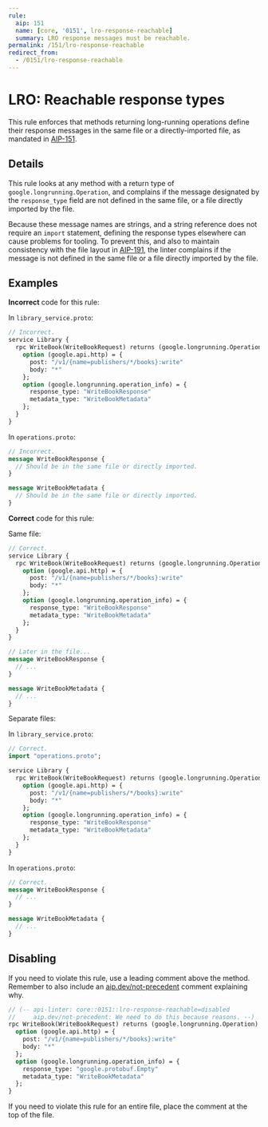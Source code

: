 ```yaml
---
rule:
  aip: 151
  name: [core, '0151', lro-response-reachable]
  summary: LRO response messages must be reachable.
permalink: /151/lro-response-reachable
redirect_from:
  - /0151/lro-response-reachable
---
```


# LRO: Reachable response types

This rule enforces that methods returning long-running operations define their
response messages in the same file or a directly-imported file, as mandated in
[AIP-151][].

## Details

This rule looks at any method with a return type of
`google.longrunning.Operation`, and complains if the message designated by the
`response_type` field are not defined in the same file, or a file directly
imported by the file.

Because these message names are strings, and a string reference does not
require an `import` statement, defining the response types elsewhere can cause
problems for tooling. To prevent this, and also to maintain consistency with
the file layout in [AIP-191][], the linter complains if the message is not
defined in the same file or a file directly imported by the file.

## Examples

**Incorrect** code for this rule:

In `library_service.proto`:

```proto
// Incorrect.
service Library {
  rpc WriteBook(WriteBookRequest) returns (google.longrunning.Operation) {
    option (google.api.http) = {
      post: "/v1/{name=publishers/*/books}:write"
      body: "*"
    };
    option (google.longrunning.operation_info) = {
      response_type: "WriteBookResponse"
      metadata_type: "WriteBookMetadata"
    };
  }
}
```

In `operations.proto`:

```proto
// Incorrect.
message WriteBookResponse {
  // Should be in the same file or directly imported.
}

message WriteBookMetadata {
  // Should be in the same file or directly imported.
}
```

**Correct** code for this rule:

Same file:

```proto
// Correct.
service Library {
  rpc WriteBook(WriteBookRequest) returns (google.longrunning.Operation) {
    option (google.api.http) = {
      post: "/v1/{name=publishers/*/books}:write"
      body: "*"
    };
    option (google.longrunning.operation_info) = {
      response_type: "WriteBookResponse"
      metadata_type: "WriteBookMetadata"
    };
  }
}

// Later in the file...
message WriteBookResponse {
  // ...
}

message WriteBookMetadata {
  // ...
}
```

Separate files:

In `library_service.proto`:

```proto
// Correct.
import "operations.proto";

service Library {
  rpc WriteBook(WriteBookRequest) returns (google.longrunning.Operation) {
    option (google.api.http) = {
      post: "/v1/{name=publishers/*/books}:write"
      body: "*"
    };
    option (google.longrunning.operation_info) = {
      response_type: "WriteBookResponse"
      metadata_type: "WriteBookMetadata"
    };
  }
}
```

In `operations.proto`:

```proto
// Correct.
message WriteBookResponse {
  // ...
}

message WriteBookMetadata {
  // ...
}
```

## Disabling

If you need to violate this rule, use a leading comment above the method.
Remember to also include an [aip.dev/not-precedent][] comment explaining why.

```proto
// (-- api-linter: core::0151::lro-response-reachable=disabled
//     aip.dev/not-precedent: We need to do this because reasons. --)
rpc WriteBook(WriteBookRequest) returns (google.longrunning.Operation) {
  option (google.api.http) = {
    post: "/v1/{name=publishers/*/books}:write"
    body: "*"
  };
  option (google.longrunning.operation_info) = {
    response_type: "google.protobuf.Empty"
    metadata_type: "WriteBookMetadata"
  };
}
```

If you need to violate this rule for an entire file, place the comment at the
top of the file.

[aip-151]: https://aip.dev/151
[aip-191]: https://aip.dev/191
[aip.dev/not-precedent]: https://aip.dev/not-precedent
